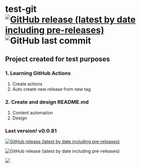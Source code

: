 # test-git [![GitHub release (latest by date including pre-releases)](https://img.shields.io/github/v/release/dnegorov/test-git?include_prereleases&label=version)](https://github.com/dnegorov/test-git/releases/latest) ![GitHub last commit](https://img.shields.io/github/last-commit/dnegorov/test-git)

## Project created for test purposes

### 1. Learning GitHub Actions
   1. Create actions
   2. Auto create new release from new tag

### 2. Create and design README.md
   1. Content automation
   2. Design

### Last version! v0.0.81
[![GitHub release (latest by date including pre-releases)](https://img.shields.io/github/v/release/dnegorov/test-git?include_prereleases&label=Click%20to%20download%20latest%20release&logo=github&labelColor=orange&color=orange)](https://github.com/dnegorov/test-git/releases/latest)

![GitHub release (latest by date including pre-releases)](https://img.shields.io/github/v/release/dnegorov/test-git?label=Version&logo=%D0%94%D0%B5%D0%BD%D0%B8%D1%81%20%D0%95%D0%B3%D0%BE%D1%80%D0%BE%D0%B2&logoColor=orange)

![](https://img.shields.io/endpoint?url=https://raw.githubusercontent.com/dnegorov/test-git/main/.repo_tmpl/label.json)